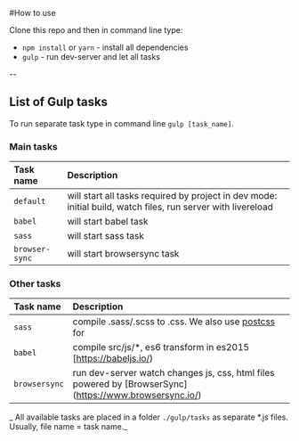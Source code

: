 #How to use

Clone this repo and then in command line type:

* `npm install` or `yarn` - install all dependencies
* `gulp` - run dev-server and let all tasks

--

## List of Gulp tasks

To run separate task type in command line `gulp [task_name]`.

### Main tasks
Task name          | Description                                                      
:------------------|:----------------------------------
`default`          | will start all tasks required by project in dev mode: initial build, watch files, run server with livereload
`babel`            | will start babel task 
`sass`             | will start sass task 
`browser-sync`     | will start browsersync task

### Other tasks
Task name          | Description                                                      
:------------------|:----------------------------------
`sass` 	           | compile .sass/.scss to .css. We also use [postcss](https://github.com/postcss/postcss) for                          |   [autoprefixer](https://github.com/postcss/autoprefixer) and [Lost]                                                |     (https://github.com/peterramsing/lost), so feel free to include other awesome postcss                           |     [plugins](https://github.com/postcss/postcss#plugins) when needed
`babel`            | compile src/js/*, es6 transform in es2015 [https://babeljs.io/)
`browsersync`      | run dev-server watch changes js, css, html files powered by [BrowserSync]                                                 (https://www.browsersync.io/)


_ All available tasks are placed in a folder `./gulp/tasks` as separate *.js files. Usually, file name = task name._







